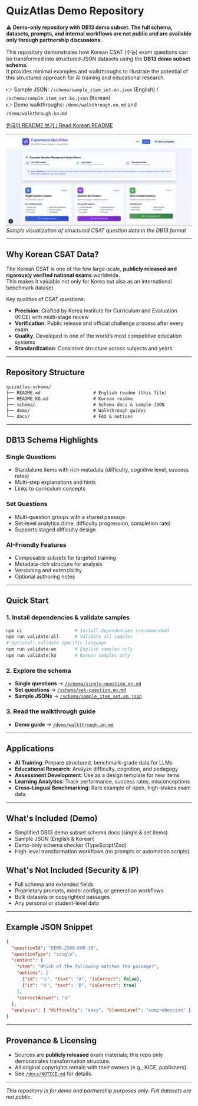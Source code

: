 # QuizAtlas Demo Repository

⚠️ **Demo-only repository with DB13 demo subset. The full schema, datasets, prompts, and internal workflows are not public and are available only through partnership discussions.**

This repository demonstrates how Korean CSAT (수능) exam questions can be transformed into structured JSON datasets using the **DB13 demo subset schema**.  
It provides minimal examples and walkthroughs to illustrate the potential of this structured approach for AI training and educational research.

👉 Sample JSON: `/schema/sample_item_set.en.json` (English) / `/schema/sample_item_set.ko.json` (Korean)  
👉 Demo walkthroughs: `/demo/walkthrough.en.md` and `/demo/walkthrough.ko.md`  

[한국어 README 보기 / Read Korean README](./README_KO.md)

![QuizAtlas Demo UI](./demo/images/demo.en.png)
*Sample visualization of structured CSAT question data in the DB13 format*

---

## Why Korean CSAT Data?

The Korean CSAT is one of the few large-scale, **publicly released and rigorously verified national exams** worldwide.  
This makes it valuable not only for Korea but also as an international benchmark dataset.

Key qualities of CSAT questions:
- **Precision**: Crafted by Korea Institute for Curriculum and Evaluation (KICE) with multi-stage review
- **Verification**: Public release and official challenge process after every exam
- **Quality**: Developed in one of the world’s most competitive education systems
- **Standardization**: Consistent structure across subjects and years

---

## Repository Structure
```
quizatlas-schema/
├── README.md                    # English readme (this file)
├── README_KO.md                 # Korean readme
├── schema/                      # Schema docs & sample JSON
├── demo/                        # Walkthrough guides
└── docs/                        # FAQ & notices
```

---

## DB13 Schema Highlights

### Single Questions
- Standalone items with rich metadata (difficulty, cognitive level, success rates)
- Multi-step explanations and hints
- Links to curriculum concepts

### Set Questions
- Multi-question groups with a shared passage
- Set-level analytics (time, difficulty progression, completion rate)
- Supports staged difficulty design

### AI-Friendly Features
- Composable subsets for targeted training
- Metadata-rich structure for analysis
- Versioning and extensibility
- Optional authoring notes

---

## Quick Start

### 1. Install dependencies & validate samples
```bash
npm ci                    # Install dependencies (recommended)
npm run validate:all      # Validate all samples
# Optional: validate specific language
npm run validate:en       # English samples only
npm run validate:ko       # Korean samples only
```

### 2. Explore the schema
- **Single questions** → [`/schema/single-question.en.md`](./schema/single-question.en.md)
- **Set questions** → [`/schema/set-question.en.md`](./schema/set-question.en.md)
- **Sample JSONs** → [`/schema/sample_item_set.en.json`](./schema/sample_item_set.en.json)

### 3. Read the walkthrough guide
- **Demo guide** → [`/demo/walkthrough.en.md`](./demo/walkthrough.en.md)

---

## Applications
- **AI Training**: Prepare structured, benchmark-grade data for LLMs
- **Educational Research**: Analyze difficulty, cognition, and pedagogy
- **Assessment Development**: Use as a design template for new items
- **Learning Analytics**: Track performance, success rates, misconceptions
- **Cross-Lingual Benchmarking**: Rare example of open, high-stakes exam data

---

## What's Included (Demo)
- Simplified DB13 demo subset schema docs (single & set items)
- Sample JSON (English & Korean)
- Demo-only schema checker (TypeScript/Zod)
- High-level transformation workflows (no prompts or automation scripts)

## What's Not Included (Security & IP)
- Full schema and extended fields
- Proprietary prompts, model configs, or generation workflows
- Bulk datasets or copyrighted passages
- Any personal or student-level data

---

## Example JSON Snippet
```json
{
  "questionId": "DEMO-2508-KOR-18",
  "questionType": "single",
  "content": {
    "stem": "Which of the following matches the passage?",
    "options": [
      {"id": "①", "text": "A", "isCorrect": false},
      {"id": "②", "text": "B", "isCorrect": true}
    ],
    "correctAnswer": "②"
  },
  "analysis": { "difficulty": "easy", "bloomsLevel": "comprehension" }
}
```

---

## Provenance & Licensing
- Sources are **publicly released** exam materials; this repo only demonstrates transformation structure.
- All original copyrights remain with their owners (e.g., KICE, publishers).
- See [`/docs/NOTICE.md`](./docs/NOTICE.md) for details.

---

*This repository is for demo and partnership purposes only. Full datasets are not public.*